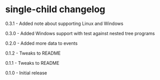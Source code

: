 # single-child changelog
0.3.1 - Added note about supporting Linux and Windows

0.3.0 - Added Windows support with test against nested tree programs

0.2.0 - Added more data to events

0.1.2 - Tweaks to README

0.1.1 - Tweaks to README

0.1.0 - Initial release
